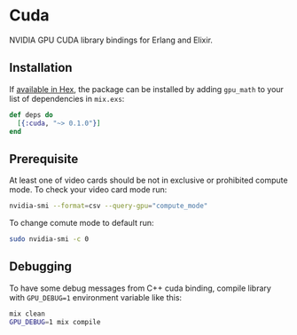 # Cuda

NVIDIA GPU CUDA library bindings for Erlang and Elixir.

## Installation

If [available in Hex](https://hex.pm/docs/publish), the package can be installed
by adding `gpu_math` to your list of dependencies in `mix.exs`:

```elixir
def deps do
  [{:cuda, "~> 0.1.0"}]
end
```

## Prerequisite

At least one of video cards should be not in exclusive or prohibited compute
mode. To check your video card mode run:

```sh
nvidia-smi --format=csv --query-gpu="compute_mode"
```

To change comute mode to default run:

```sh
sudo nvidia-smi -c 0
```

## Debugging

To have some debug messages from C++ cuda binding, compile library with
`GPU_DEBUG=1` environment variable like this:

```sh
mix clean
GPU_DEBUG=1 mix compile
```
